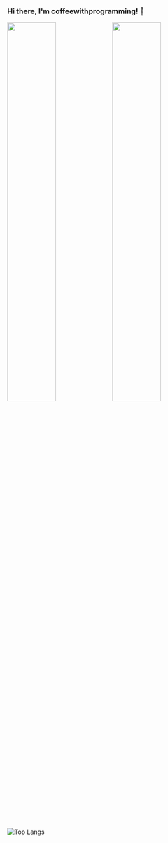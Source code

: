 ### Hi there, I'm coffeewithprogramming! 👋

<img align = "left" width = "47%" src="https://github-readme-stats.vercel.app/api?username=coffeewithprogramming&show_icons=true&theme=dark#gh-dark-mode-only
" />

<img align = "left" width = "47%" src = "https://github-readme-stats.vercel.app/api/top-langs/?username=coffeewithprogramming&layout=donut-vertical" />

![Top Langs](https://github-readme-stats.vercel.app/api/top-langs/?username=coffeewithprogramming&layout=compact)

